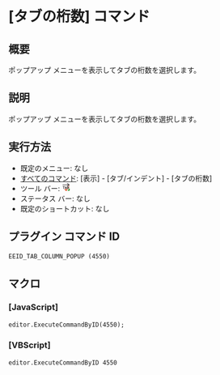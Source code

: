 # \[タブの桁数\] コマンド

## 概要

ポップアップ メニューを表示してタブの桁数を選択します。

## 説明

ポップアップ メニューを表示してタブの桁数を選択します。

## 実行方法

- 既定のメニュー: なし
- [すべてのコマンド](../../glossary/allcommands): \[表示\] \- \[タブ/インデント\] \- \[タブの桁数\]
- ツール バー: ![](../../images/tab_column24x16.png)
- ステータス バー: なし
- 既定のショートカット: なし

## プラグイン コマンド ID

```
EEID_TAB_COLUMN_POPUP (4550)
```

## マクロ

### \[JavaScript\]

```
editor.ExecuteCommandByID(4550);
```

### \[VBScript\]

```
editor.ExecuteCommandByID 4550
```
